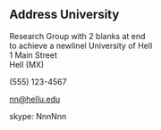 
 
## Address University

Research Group with 2 blanks at end  
to achieve a newlinel 
University of Hell  
1 Main Street  
Hell (MX)

(555) 123-4567

nn@hellu.edu

skype: NnnNnn

